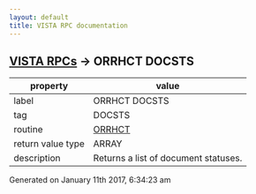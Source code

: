```yaml
---
layout: default
title: VISTA RPC documentation
---
```




## [VISTA RPCs](TableOfContent.md) &#8594; ORRHCT DOCSTS 

 property | value 
--- | --- 
 label | ORRHCT DOCSTS
 tag | DOCSTS
 routine | [ORRHCT](http://code.osehra.org/dox/Routine_ORRHCT_source.html)
 return value type | ARRAY
 description | Returns a list of document statuses.




Generated on January 11th 2017, 6:34:23 am